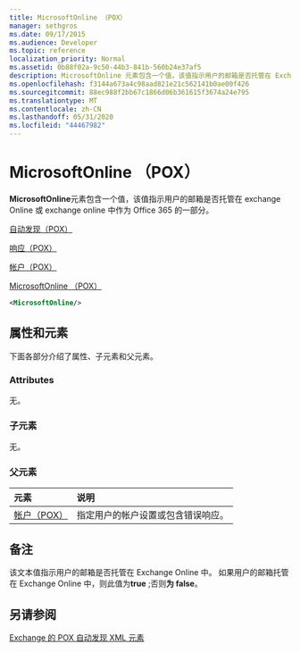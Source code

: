 ```yaml
---
title: MicrosoftOnline （POX）
manager: sethgros
ms.date: 09/17/2015
ms.audience: Developer
ms.topic: reference
localization_priority: Normal
ms.assetid: 0b88f02a-9c50-44b3-841b-560b24e37af5
description: MicrosoftOnline 元素包含一个值，该值指示用户的邮箱是否托管在 Exchange Online 或 Exchange Online 中作为 Office 365 的一部分。
ms.openlocfilehash: f3144a673a4c98aad821e21c562141b0ae00f426
ms.sourcegitcommit: 88ec988f2bb67c1866d06b361615f3674a24e795
ms.translationtype: MT
ms.contentlocale: zh-CN
ms.lasthandoff: 05/31/2020
ms.locfileid: "44467982"
---
```

# <a name="microsoftonline-pox"></a>MicrosoftOnline （POX）

**MicrosoftOnline**元素包含一个值，该值指示用户的邮箱是否托管在 exchange Online 或 exchange online 中作为 Office 365 的一部分。 
  
[自动发现（POX）](autodiscover-pox.md)
  
[响应（POX）](response-pox.md)
  
[帐户（POX）](account-pox.md)
  
[MicrosoftOnline （POX）](microsoftonline-pox.md)
  
```XML
<MicrosoftOnline/>
```

## <a name="attributes-and-elements"></a>属性和元素

下面各部分介绍了属性、子元素和父元素。
  
### <a name="attributes"></a>Attributes

无。
  
### <a name="child-elements"></a>子元素

无。
  
### <a name="parent-elements"></a>父元素

|**元素**|**说明**|
|:-----|:-----|
|[帐户（POX）](account-pox.md) <br/> |指定用户的帐户设置或包含错误响应。  <br/> |
   
## <a name="remarks"></a>备注

该文本值指示用户的邮箱是否托管在 Exchange Online 中。 如果用户的邮箱托管在 Exchange Online 中，则此值为**true** ;否则**为 false**。
  
## <a name="see-also"></a>另请参阅



[Exchange 的 POX 自动发现 XML 元素](pox-autodiscover-xml-elements-for-exchange.md)

